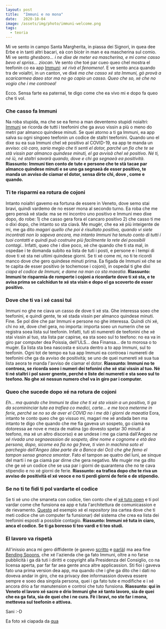 ```yaml
---
layout: post
title:  "Immuni e no mona"
date:   2020-10-04
image: /assets/img/photo/immuni-welcome.png
tags:
  - teoria
---
```


Mi ve sento in campo Santa Margherita, in piassa dei Signori, in quea dee Erbe e in tanti altri bacari, eà con bicèr in man e ea mascherina sul comio. Mi ve sento *ghesboro... i ne dixe de meter ea mascherina, e mi come casso bevo el spriss... ziocan*. Ve sento che toé par cueo queo chel mostra el teefonin co ea app [Immuni](https://www.immuni.italia.it/): *xé rivà el fenomeno!*. E ve sento anca quando tra de voialtri, in un canton, ve dixé *ma che casso xé sta Immuni, gò provà a scaricarmea daeo stor ma no go capio un casso. Queo che so, xé che no vogio che i me controea!*

Ecco. Sensa farte ea paternal, te digo come che ea vivo mi e dopo fa queo che ti vol.

### Che casso fa Immuni
Na roba stupida, ma che se ea femo a man deventemo stupidi noialtri: [Immuni](https://www.immuni.italia.it/faq.html) se ricorda de tutti i teefonini che ga avuo vissin a più o meno do metri par almanco quindese minuti. Se quei atorno a ti ga Immuni, ea app salva su ogni singoeo teefonin un codice de staltri teefonini. Quando uno el dixe su ea sua Immuni chel xé positivo al COVID-19, ea app te manda un avviso: *ciò caro, saria megio che ti senti el dotor, parché un fio che te se stà vissin par almanco quindese minuti, el ga avvisà chel xé positivo. Né ti, né iù, né staltri savarà quando, dove e chi ga segnaeà ea positività*. **Riassunto: Immuni tien conto de tute e persone che te stà tacae par almanco quindese minuti e se uno ga segnaeà de esser positivo, te manda un avviso de ciamar el dotor, sensa dirte chi, dove , come e quando.**

### Ti te risparmi ea rotura de cojoni
Intanto noialtri gavemo ea fortuna de essere in Veneto, dove semo stai bravi, quindi vardemo de no esser mona al secondo turno. Ea roba che me gero pensà xé stada: ma se mi incontro uno positivo e Immuni meo dixe dopo, do robe: 1) che casso gera fora el cancaro positivo 2) che casso ti me o dixi dopo, che intanto so sta ciavà. Me mugèr, che ea xé più inteigente de mi, me ga dito *magari quello che poi è risultato positivo, quando vi siete incontrati non lo sapeva ancora, ma intanto Immuni ha tenuto conto di tutti i tuoi contatti e quindi può costruire più facilmente la rete dei possibili contagi.*. Infatti, queo che i dixe poco, xé che quando che ti sta mal, in ospedae i te domanda subito ea lista de tuti i posti, e persone e i tempi di dove ti xé sta nei ultimi quindese giorni. Se ti xé come mi, no ti te ricordi manco dove che gero quindese minuti prima. Ea figada de Immuni xé che se te capita de esser positivo (e tochemose i cojoni), in ospedal ti ghe dixi *ciapa el codice de Immuni, e dame na man co sta maeatia*. **Riassunto: Immuni te risparmia de romperte i cojoni a ricordarte dove ti xé sta, e te avisa prima se calchidun te xé sta visin e dopo el ga scoverto de esser positivo.**

### Dove che ti va i xé cassi tui
Immuni no ghe ne ciava un casso de dove ti xé sta. Ghe interessa soeo che teefonini, e quindi gente, te xé stada vissin per almanco quindese minuti. Fine. Se pol dire che par Immuni e persone no ghe interessa. Quindi chi xé, chi no xé, dove chel gera, no importa: importa soeo un numerin che se registra soea lista sul teefonin. Infatti, tuti sti numereti de teefonini che xé stai vissin al tuo, sta lista par capirse, ea sta soeo sul to teefono: no ea va in giro par computer dea Poissia, dell'ULS... dea Finansa... de to morosa o to mugèr. Ea lista sta bea nascosta e sicura dentro a to app Immuni, sul to teefonin. Ogni tot de tempo ea tua app Immuni ea controea i numereti de teefonini che ga da avviso de positività; se uno de quei numereti xé sua tua lista aeora te manda l'avviso de ciamar el dotor. **Riassunto: Immuni no te controea, se ricorda soeo i numeri dei tefonini che xé stai vissin al tuo. Né ti né staltri i pol saver gnente, perché e liste dei numereti e sta soeo sul to teefono. No ghe xé nessun numero chel va in giro par i computer.**

### Queo che sucede dopo xé na rotura de cojoni
*Eh... ma quando che Immuni te dixe che ti xé sta vissin a un positivo, ti ga da scomininciar tuta ea trafiea co medici, carte... e me toca meterme in ferie, perché se no so de aver el COVID no i me dà i giorni de maeatia* Eora, intanto te conto queo che go vissuo mi, magari me xé andada ben ma intanto te digo che quando che me fia gaveva un sospeto, go ciamà ea dotoressa ae nove e meza de matina (go dovesto spetar 30 minuti al teefono, ma xé un altro discorso) e ae undese i me ga ciamà dall'Angeo *ne xé rivada una segnaeassion de sospeto, dine nome e cognome e età dea persona, dopo, sicome ea fia no ga freve, ti vien in machina soto el parchegio dell'Angeo (dae parte de a Banca dei Oci) che ghe femo el tampon sensa gnanca smontar*. Fato el tampon ae quatro del luni, ae sinque del marti i ne ga ciamà par dirne che gera negativo. Me mugèr me ga dito che ge xé un codice che se usa par i giorni de quarantena che no te cava stipendio e no xé giorni de ferie. **Riassunto: ea trafiea dopo che te riva un avviso de positività el xé veoce e no ti perdi giorni de ferie e de stipendio.**

### Se no ti te fidi ti pol vardarte el codice
Se ti xé uno che smaneta con codice, tien conto che el [xé tuto open](https://github.com/immuni-app) e ti pol vardar come che funsiona ea app e tuta l'architettura de comunicassion e de rievamento. [Questo](https://github.com/immuni-app/immuni-backend-exposure-reporting) ad esempio xé el *repository* (ea cartea dove che ti meti codice che un computer fa funsionar) del sistema che crea ea lista dei teefonini esposti a possibie contagio. **Riassunto: Immuni xé tuta in ciaro, anca el codice. Se ti ga boresso ti teo vardi e ti teo studi.**

### El lavoro va rispetà
All'inissio anca mi gero diffidente (e gavevo [scritto](https://dataporn.me/2020/04/17/App-cialtroneria.html) e [parlà](https://www.facebook.com/watch/?v=897658824039413)) ma aea fine [Bending Spoons](https://bendingspoons.com/), che xé l'azienda che ga fato Immuni, oltre a no farse pubblicità i ga dà tuti i diritti e copyright alla Presidenza del Consiglio, co na licensa aperta, par far far aea gente anca altre applicassion. Sti fioi i gaveva fato una prima version dea app, ma quando che i ghe ga dito che i dati no doveva andar in giro, che ea privacy dee informassion doveva essere sempre e soeo dea singola persona, quei i ga fato tute e modifiche e i xé ancora drio a far manutension e controi che tuto funsiona. **Riassunto: qui in Veneto el lavoro xé sacro e drio Immuni ghe xé tanto lavoro, sia de quei che ea ga fata, sia de quei che i ne cura. Fè i bravi, no ste far i mona, mettevea sul teefonin e attivea.**

Sani :-D 



Ea foto xé ciapada da [qua](https://github.com/immuni-app/immuni-documentation/blob/master/Design/Welcome.png)
